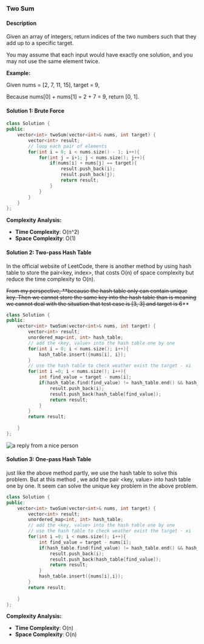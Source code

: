 ### Two Sum

#### Description

Given an array of integers, return indices of the two numbers such that they add up to a specific target. 

You may assume that each input would have exactly one solution, and you may not use the same element twice.

**Example:**

Given nums = [2, 7, 11, 15], target = 9,

Because nums[0] + nums[1] = 2 + 7 = 9,
return [0, 1].

#### Solution 1: Brute Force

```c++
class Solution {
public:
    vector<int> twoSum(vector<int>& nums, int target) {
        vector<int> result;
        // loop each pair of elements
        for(int i = 0; i < nums.size() - 1; i++){
            for(int j = i+1; j < nums.size(); j++){
                if(nums[i] + nums[j] == target){
                    result.push_back(i);
                    result.push_back(j);
                    return result;
                }
            }
        }
    }
};
```

**Complexity Analysis:**

- **Time Complexity**: O(n^2)
- **Space Complexity**: O(1)

#### Solution 2: Two-pass Hash Table

In the official website of LeetCode, there is another method by using hash table to store the pair<key, index>, that costs O(n) of space complexity but reduce the time complexity to O(n).

~~From my perspective, **because the hash table only can contain unique key. Then we cannot store the same key into the hash table than is meaning we cannot deal with the situation that test case is [3, 3] and target is 6~~**

```c++
class Solution {
public:
    vector<int> twoSum(vector<int>& nums, int target) {
        vector<int> result;
        unordered_map<int, int> hash_table;
        // add the <key, value> into the hash table one by one
        for(int i = 0; i < nums.size(); i++){
            hash_table.insert({nums[i], i});
        }
        // use the hash table to check weather exist the target - xi
        for(int i =0; i < nums.size(); i++){
            int find_value = target - nums[i];
            if(hash_table.find(find_value) != hash_table.end() && hash_table[find_value] != i){
                result.push_back(i);
                result.push_back(hash_table[find_value]);
                return result;
            }
        }
        return result;
        
    }
};
```

![a reply from a nice person](D:\algorithm\leetcode\img\1.png)

#### Solution 3: One-pass Hash Table

just like the above method partly, we use the hash table to solve this problem. But at this method , we add the pair <key, value> into hash table one by one. It seem can solve the unique key problem in the above problem.

```c++
class Solution {
public:
    vector<int> twoSum(vector<int>& nums, int target) {
        vector<int> result;
        unordered_map<int, int> hash_table;
        // add the <key, value> into the hash table one by one
        // use the hash table to check weather exist the target - xi
        for(int i =0; i < nums.size(); i++){
            int find_value = target - nums[i];
            if(hash_table.find(find_value) != hash_table.end() && hash_table[find_value] != i){
                result.push_back(i);
                result.push_back(hash_table[find_value]);
                return result;
            }
            hash_table.insert({nums[i],i});
        }
        return result;
        
    }
};
```

**Complexity Analysis:**

- **Time Complexity**: O(n)
- **Space Complexity**: O(n)
